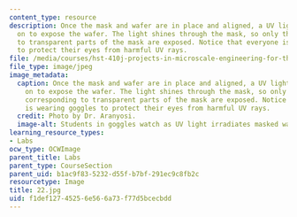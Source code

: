 ```yaml
---
content_type: resource
description: Once the mask and wafer are in place and aligned, a UV light is turned
  on to expose the wafer. The light shines through the mask, so only the regions corresponding
  to transparent parts of the mask are exposed. Notice that everyone is wearing goggles
  to protect their eyes from harmful UV rays.
file: /media/courses/hst-410j-projects-in-microscale-engineering-for-the-life-sciences-spring-2007/f1def12745256e566a73f77d5bcecbdd_22.jpg
file_type: image/jpeg
image_metadata:
  caption: Once the mask and wafer are in place and aligned, a UV light is turned
    on to expose the wafer. The light shines through the mask, so only the regions
    corresponding to transparent parts of the mask are exposed. Notice that everyone
    is wearing goggles to protect their eyes from harmful UV rays.
  credit: Photo by Dr. Aranyosi.
  image-alt: Students in goggles watch as UV light irradiates masked wafer.
learning_resource_types:
- Labs
ocw_type: OCWImage
parent_title: Labs
parent_type: CourseSection
parent_uid: b1ac9f83-5232-d55f-b7bf-291ec9c8fb2c
resourcetype: Image
title: 22.jpg
uid: f1def127-4525-6e56-6a73-f77d5bcecbdd
---
```

